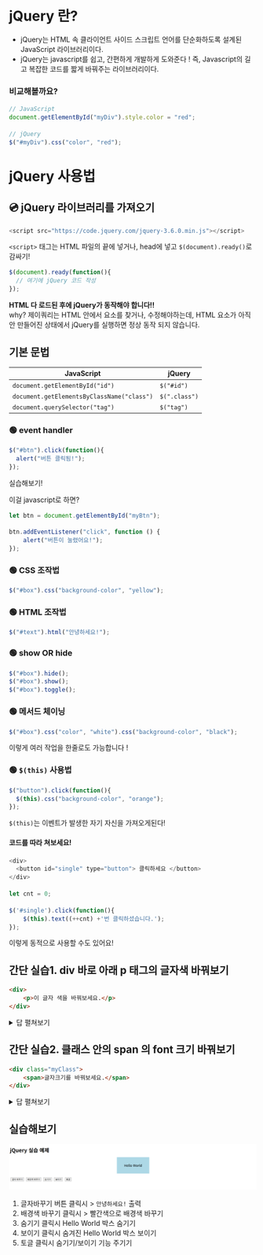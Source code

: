 # jQuery 란?
- jQuery는 HTML 속 클라이언트 사이드 스크립트 언어를 단순화하도록 설계된 JavaScript 라이브러리이다. 
- jQuery는 javascript를 쉽고, 간편하게 개발하게 도와준다 !
즉, Javascript의 길고 복잡한 코드를 짧게 바꿔주는 라이브러리이다.

### 비교해볼까요?
```js
// JavaScript
document.getElementById("myDiv").style.color = "red";

// jQuery
$("#myDiv").css("color", "red");
```



# jQuery 사용법

## 💿 jQuery 라이브러리를 가져오기
```js
<script src="https://code.jquery.com/jquery-3.6.0.min.js"></script>
```

`<script>` 태그는 HTML 파일의 끝에 넣거나, head에 넣고 `$(document).ready()`로 감싸기!
```js
$(document).ready(function(){
  // 여기에 jQuery 코드 작성
});
```
**HTML 다 로드된 후에 jQuery가 동작해야 합니다!!**  
why? 제이쿼리는 HTML 안에서 요소를 찾거나, 수정해야하는데, HTML 요소가 아직 안 만들어진 상태에서 jQuery를 실행하면 정상 동작 되지 않습니다.


## 기본 문법

| JavaScript                                 | jQuery        |
| ------------------------------------------ | ------------- |
| `document.getElementById("id")`            | `$("#id")`    |
| `document.getElementsByClassName("class")` | `$(".class")` |
| `document.querySelector("tag")`            | `$("tag")`    |

### 🟢 event handler

```js
$("#btn").click(function(){
  alert("버튼 클릭됨!");
});
```
실습해보기!

이걸 javascript로 하면?
```js
let btn = document.getElementById("myBtn");

btn.addEventListener("click", function () {
    alert("버튼이 눌렸어요!");
});
```

### 🟢 CSS 조작법
```js
$("#box").css("background-color", "yellow");
```

### 🟢 HTML 조작법
```js
$("#text").html("안녕하세요!");
```

### 🟢 show OR hide
```js
$("#box").hide();
$("#box").show();
$("#box").toggle();
```


### 🟢 메서드 체이닝
```js
$("#box").css("color", "white").css("background-color", "black");
```
이렇게 여러 작업을 한줄로도 가능합니다 ! 


### 🟢 `$(this)` 사용법
```js
$("button").click(function(){
  $(this).css("background-color", "orange");
});
```
`$(this)`는 이벤트가 발생한 자기 자신을 가져오게된다!


#### 코드를 따라 쳐보세요!
```js
<div>
  <button id="single" type="button"> 클릭하세요 </button>
</div>

let cnt = 0;

$('#single').click(function(){
	$(this).text((++cnt) +'번 클릭하셨습니다.');
});
```
이렇게 동적으로 사용할 수도 있어요! 



## 간단 실습1. div 바로 아래 p 태그의 글자색 바꿔보기
```html
<div>
    <p>이 글자 색을 바꿔보세요.</p>
</div>
```

<details>
<summary>답 펼쳐보기</summary>

```js
$("div > p").css("color","blue");
```
</details>



## 간단 실습2. 클래스 안의 span 의 font 크기 바꿔보기
```html
<div class="myClass">
    <span>글자크기를 바꿔보세요.</span>
</div>
```

<details>
<summary>답 펼쳐보기</summary>

```js
$(".myClass span").css("font-size","30px");
```
</details>



## 실습해보기
![alt text](practice01.png)  

1. 글자바꾸기 버튼 클릭시 > `안녕하세요!` 출력
2. 배경색 바꾸기 클릭시 > 빨간색으로 배경색 바꾸기
3. 숨기기 클릭시 Hello World 박스 숨기기
4. 보이기 클릭시 숨겨진 Hello World 박스 보이기
5. 토글 클릭시 숨기기/보이기 기능 주기기
